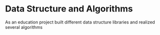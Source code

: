 # Data Structure and Algorithms
As an education project built different data structure libraries and realized several algorithms
